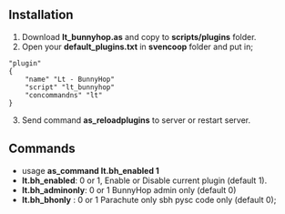 ## Installation
1. Download  **lt_bunnyhop.as** and copy to **scripts/plugins** folder.
2. Open your **default_plugins.txt** in **svencoop** folder
  and put in;
```
"plugin"
{
    "name" "Lt - BunnyHop"
    "script" "lt_bunnyhop"
    "concommandns" "lt"
}
```
3. Send command **as_reloadplugins** to server or restart server.

## Commands
- usage **as_command lt.bh_enabled 1**
- **lt.bh_enabled**: 0 or 1, Enable or Disable current plugin (default 1).
- **lt.bh_adminonly**: 0 or 1 BunnyHop admin only (default 0)
- **lt.bh_bhonly** : 0 or 1 Parachute only sbh pysc code only (default 0);